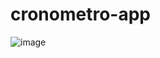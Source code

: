 # cronometro-app
![image](https://user-images.githubusercontent.com/35458871/226444144-1e733c33-e639-4c12-9879-71f3b546c8c7.png)
